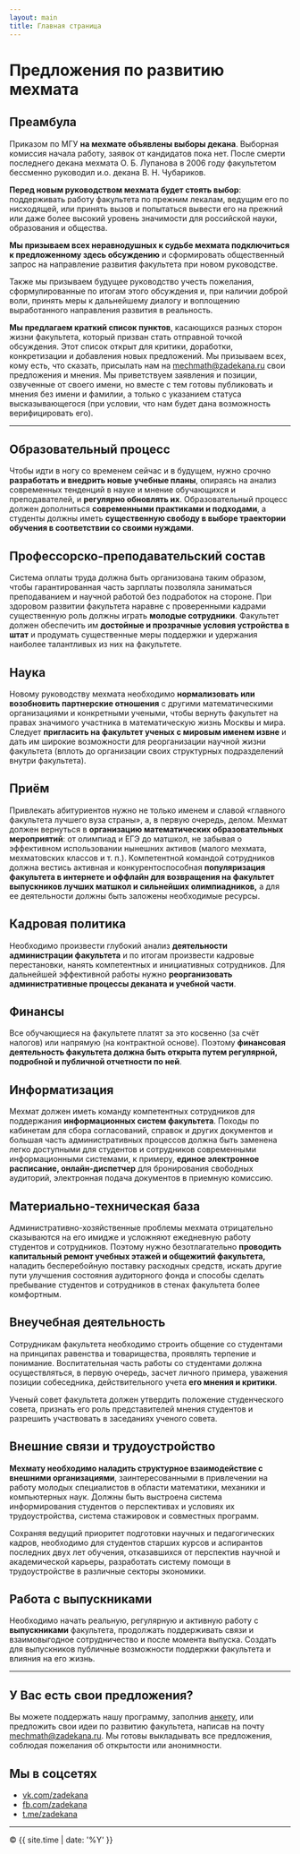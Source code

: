 ```yaml
---
layout: main
title: Главная страница
---
```


# Предложения по развитию мехмата

## Преамбула

Приказом по МГУ **на мехмате объявлены выборы декана**. Выборная комиссия начала работу, заявок от кандидатов пока нет. После смерти последнего декана мехмата О. Б. Лупанова в 2006 году факультетом бессменно руководил и.о. декана В. Н. Чубариков.

**Перед новым руководством мехмата будет стоять выбор**: поддерживать работу факультета по прежним лекалам, ведущим его по нисходящей, или принять вызов и попытаться вывести его на прежний или даже более высокий уровень значимости для российской науки, образования и общества. 

**Мы призываем всех неравнодушных к судьбе мехмата подключиться к предложенному здесь обсуждению** и сформировать общественный запрос на направление развития факультета при новом руководстве.

Также мы призываем будущее руководство учесть пожелания, сформулированные по итогам этого обсуждения и, при наличии доброй воли, принять меры к дальнейшему диалогу и воплощению выработанного направления развития в реальность.

**Мы предлагаем краткий список пунктов**, касающихся разных сторон жизни факультета, который призван стать отправной точкой обсуждения. Этот список открыт для критики, доработки, конкретизации и добавления новых предложений. Мы призываем всех, кому есть, что сказать, присылать нам на [mechmath@zadekana.ru](mailto:mechmath@zadekana.ru?subject=Письмо%20участникам%20кампании%20За%20Декана) свои предложения и мнения. Мы приветствуем заявления и позиции, озвученные от своего имени, но вместе с тем готовы публиковать и мнения без имени и фамилии, а только с указанием статуса высказывающегося (при условии, что нам будет дана возможность верифицировать его).

---

## Образовательный процесс

Чтобы идти в ногу со временем сейчас и в будущем, нужно срочно **разработать и внедрить новые учебные планы**, опираясь на анализ современных тенденций в науке и мнение обучающихся и преподавателей, и **регулярно обновлять их**. Образовательный процесс должен дополниться **современными практиками и подходами**, а студенты должны иметь **существенную свободу в выборе траектории обучения в соответствии со своими нуждами**.


## Профессорско-преподавательский состав

Система оплаты труда должна быть организована таким образом, чтобы гарантированная часть зарплаты позволяла заниматься преподаванием и научной работой без подработок на стороне. При здоровом развитии факультета наравне с проверенными кадрами существенную роль должны играть **молодые сотрудники**. Факультет должен обеспечить им **достойные и прозрачные условия устройства в штат** и продумать существенные меры поддержки и удержания наиболее талантливых из них на факультете.


## Наука

Новому руководству мехмата необходимо **нормализовать или возобновить партнерские отношения** с другими математическими организациями и конкретными учеными, чтобы вернуть факультет на правах значимого участника в математическую жизнь Москвы и мира. Следует **пригласить на факультет ученых с мировым именем извне** и дать им широкие возможности для реорганизации научной жизни факультета (вплоть до организации своих структурных подразделений внутри факультета).


## Приём

Привлекать абитуриентов нужно не только именем и славой «главного факультета лучшего вуза страны», а, в первую очередь, делом. Мехмат должен вернуться в **организацию математических образовательных мероприятий**: от олимпиад и ЕГЭ до матшкол, не забывая о эффективном использовании нынешних активов (малого мехмата, мехматовских классов и т. п.). Компетентной командой сотрудников должна вестись активная и конкурентоспособная **популяризация факультета в интернете и оффлайн для возвращения на факультет выпускников лучших матшкол и сильнейших олимпиадников,** а для ее деятельности должны быть заложены необходимые ресурсы. 


## Кадровая политика

Необходимо произвести глубокий анализ **деятельности администрации факультета** и по итогам произвести кадровые перестановки, нанять компетентных и инициативных сотрудников. Для дальнейшей эффективной работы нужно **реорганизовать административные процессы деканата и учебной части**.


## Финансы

Все обучающиеся на факультете платят за это косвенно (за счёт налогов) или напрямую (на контрактной основе). Поэтому **финансовая деятельность факультета должна быть открыта путем регулярной, подробной и публичной отчетности по ней**.


## Информатизация

Мехмат должен иметь команду компетентных сотрудников для поддержания **информационных систем факультета**. Походы по кабинетам для сбора согласований, справок и других документов и большая часть административных процессов должна быть заменена легко доступными для студентов и сотрудников современными информационными системами, к примеру, **единое электронное расписание, онлайн-диспетчер** для бронирования свободных аудиторий, электронная подача документов в приемную комиссию.


## Материально-техническая база

Административно-хозяйственные проблемы мехмата отрицательно сказываются на его имидже и усложняют ежедневную работу студентов и сотрудников. Поэтому нужно безотлагательно **проводить капитальный ремонт учебных этажей и общежитий факультета,** наладить бесперебойную поставку расходных средств, искать другие пути улучшения состояния аудиторного фонда и способы сделать пребывание студентов и сотрудников в стенах факультета более комфортным.


## Внеучебная деятельность

Сотрудникам факультета необходимо строить общение со студентами на принципах равенства и товарищества, проявлять терпение и понимание. Воспитательная часть работы со студентами должна осуществляться, в первую очередь, засчет личного примера, уважения позиции собеседника, действительного учета **его мнения и критики**. 

Ученый совет факультета должен утвердить положение студенческого совета, признать его роль представителей мнения студентов и разрешить участвовать в заседаниях ученого совета. 


## Внешние связи и трудоустройство

**Мехмату необходимо наладить структурное взаимодействие с внешними организациями**, заинтересованными в привлечении на работу молодых специалистов в области математики, механики и компьютерных наук. Должны быть выстроена система информирования студентов о перспективах и условиях их трудоустройства, система стажировок и совместных программ.

Сохраняя ведущий приоритет подготовки научных и педагогических кадров, необходимо для студентов старших курсов и аспирантов последних двух лет обучения, отказавшихся от перспектив научной и академической карьеры, разработать систему помощи в трудоустройстве в различные секторы экономики.


## Работа с выпускниками

Необходимо начать реальную, регулярную и активную работу с **выпускниками** факультета, продолжать поддерживать связи и взаимовыгодное сотрудничество и после момента выпуска. Создать для выпускников публичные возможности поддержки факультета и влияния на его жизнь.

---

## У Вас есть свои предложения?

Вы можете поддержать нашу программу, заполнив [анкету](https://forms.gle/RjdHPt1HSe7dWfuF7), или предложить свои идеи по развитию факультета, написав на почту [mechmath@zadekana.ru](mailto:mechmath@zadekana.ru?subject=Письмо%20участникам%20кампании%20За%20Декана). Мы готовы выкладывать все предложения, соблюдая пожелания об открытости или анонимности.

## Мы в соцсетях

- [vk.com/zadekana](https://vk.com/zadekana)
- [fb.com/zadekana](https://fb.com/zadekana)
- [t.me/zadekana](https://teleg.run/zadekana)

---

<p>&copy; {{ site.time | date: '%Y' }}</p>

